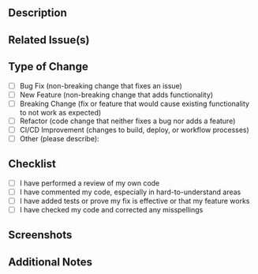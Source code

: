 ## Description
<!-- Provide a clear description of the changes made in this PR -->

## Related Issue(s)
<!-- Link to the related issues using the GitHub syntax (e.g., "Fixes #123", "Resolves #456") -->

## Type of Change
<!-- Mark the appropriate option with an "x" (fill in the [ ] with an x, no spaces) -->

- [ ] Bug Fix (non-breaking change that fixes an issue)
- [ ] New Feature (non-breaking change that adds functionality)
- [ ] Breaking Change (fix or feature that would cause existing functionality to not work as expected)
- [ ] Refactor (code change that neither fixes a bug nor adds a feature)
- [ ] CI/CD Improvement (changes to build, deploy, or workflow processes)
- [ ] Other (please describe):

## Checklist
<!-- Mark items with an "x" as completed (fill in the [ ] with an x, no spaces) -->

- [ ] I have performed a review of my own code
- [ ] I have commented my code, especially in hard-to-understand areas
- [ ] I have added tests or prove my fix is effective or that my feature works
- [ ] I have checked my code and corrected any misspellings

## Screenshots
<!-- If applicable, add screenshots to help explain your changes if needed -->

## Additional Notes
<!-- Add any other context about the PR here -->
